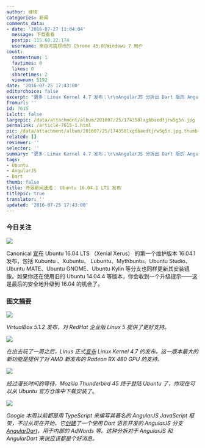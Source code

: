 ```yaml
---
author: 棣琦
categories: 新闻
comments_data:
- date: '2016-07-27 11:04:04'
  message: 下载看看
  postip: 115.60.22.174
  username: 来自河南郑州的 Chrome 45.0|Windows 7 用户
count:
  commentnum: 1
  favtimes: 0
  likes: 0
  sharetimes: 2
  viewnum: 5192
date: '2016-07-25 17:43:00'
editorchoice: false
excerpt: "更多：Linux Kernel 4.7 发布；\r\nAngularJS 分拆出 Dart 版的 AngularDart。"
fromurl: ''
id: 7615
islctt: false
largepic: /data/attachment/album/201607/25/174358lxg6baedtjrw5g5n.jpg
permalink: /article-7615-1.html
pic: /data/attachment/album/201607/25/174358lxg6baedtjrw5g5n.jpg.thumb.jpg
related: []
reviewer: ''
selector: ''
summary: "更多：Linux Kernel 4.7 发布；\r\nAngularJS 分拆出 Dart 版的 AngularDart。"
tags:
- Ubuntu
- AngularJS
- Dart
thumb: false
title: 开源新闻速递： Ubuntu 16.04.1 LTS 发布
titlepic: true
translator: ''
updated: '2016-07-25 17:43:00'
---
```


### 今日关注


![](/data/attachment/album/201607/25/174358lxg6baedtjrw5g5n.jpg)


Canonical [宣布](http://ubuntu-news.org/2016/07/21/ubuntu-16-04-1-lts-released/) Ubuntu 16.04 LTS （Xenial Xerus） 的第一个维护版本 16.04.1 发布，包括 Kubuntu 、Xubuntu、 Lubuntu、Mythbuntu、Ubuntu Studio、Ubuntu MATE、Ubuntu GNOME、Ubuntu Kylin 等分支也同样更新其安装镜像。如果你还在使用旧的 Ubuntu 14.04.4 等版本，你会收到一个升级提示——这是最后的安全地升级到 16.04 的机会了。


### 图文摘要


![](/data/attachment/album/201607/25/172409lz2xx5775fvk1f0w.jpg)


*VirtualBox 5.1.2 发布，对 RedHat 企业版 Linux 5 提供了更好支持。*


![](/data/attachment/album/201607/25/172515z04g0ezvz5594gb0.jpg)


*在出去玩了一周之后，Linus 正式[宣布](http://lkml.iu.edu/hypermail/linux/kernel/1607.3/00150.html) Linux Kernel 4.7 的发布。这一版本最大的新功能是提供了对 AMD 新发布的 Radeon RX 480 GPU 的支持。*


![](/data/attachment/album/201607/25/172720w590qh8gw4ms5lgj.jpg)


*经过漫长时间的等待，Mozilla Thunderbird 45 终于登陆 Ubuntu 了，你现在可以从 Ubuntu 官方仓库中下载安装了。*


![](/data/attachment/album/201607/25/173525qzr5cw134n54tgnd.jpg)


*Google 本周以前都是用 TypeScript 来编写其著名的 AngularJS JavaScript 框架，不过从现在开始，它[创建](http://news.dartlang.org/2016/07/angulardart-is-going-all-dart.html)了一个使用 Dart 语言开发的 AngularJS 分支 [AngularDart](https://github.com/dart-lang/angular2)，用于内部的 AdWords 等。这种分拆对于 AngularJS 和 AngularDart 来说应该都是个好消息。*
